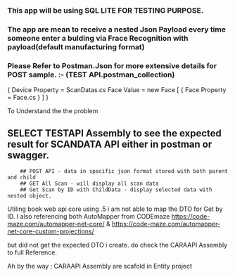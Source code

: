 ### This app will be using SQL LITE FOR TESTING PURPOSE.
### The app are mean to receive a nested Json Payload every time someone enter a bulding via Frace Recognition with payload(default manufacturing format)
### Please Refer to Postman.Json for more extensive details for POST sample. :- (TEST API.postman_collection)

{
	Device Property = ScanDatas.cs
	Face Value = new Face
	[
		{
			Face Property = Face.cs
		}
	]
}

To Understand the the problem
## SELECT TESTAPI Assembly to see the expected result for SCANDATA API either in postman or swagger. 
		## POST API - data in specific json format stored with both parent and child
		## GET All Scan - will display all scan data
		## Get Scan by ID with ChildData - display selected data with nested object.

Utiling book web api core using .5 i am not able to map the DTO for Get by ID.
I also referencing both AutoMapper from CODEmaze 
https://code-maze.com/automapper-net-core/ &  https://code-maze.com/automapper-net-core-custom-projections/

but did not get the expected DTO i create. do check the CARAAPI Assembly to full Reference.

Ah by the way : CARAAPI Assembly are scafold in Entity project 